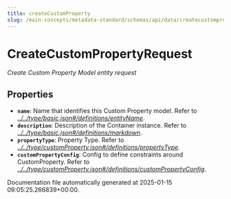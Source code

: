 ```yaml
---
title: createCustomProperty
slug: /main-concepts/metadata-standard/schemas/api/data/createcustomproperty
---
```


# CreateCustomPropertyRequest

*Create Custom Property Model entity request*

## Properties

- **`name`**: Name that identifies this Custom Property model. Refer to *[../../type/basic.json#/definitions/entityName](#/../type/basic.json#/definitions/entityName)*.
- **`description`**: Description of the Container instance. Refer to *[../../type/basic.json#/definitions/markdown](#/../type/basic.json#/definitions/markdown)*.
- **`propertyType`**: Property Type. Refer to *[../../type/customProperty.json#/definitions/propertyType](#/../type/customProperty.json#/definitions/propertyType)*.
- **`customPropertyConfig`**: Config to define constraints around CustomProperty. Refer to *[../../type/customProperty.json#/definitions/customPropertyConfig](#/../type/customProperty.json#/definitions/customPropertyConfig)*.


Documentation file automatically generated at 2025-01-15 09:05:25.266839+00:00.
